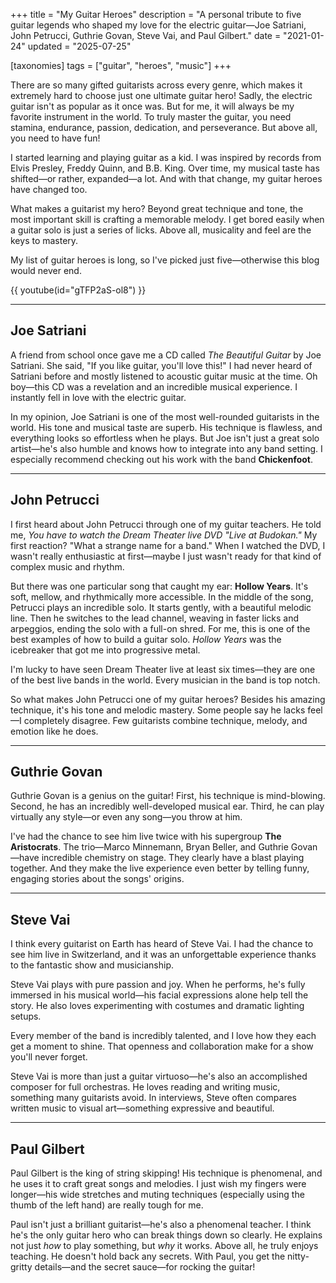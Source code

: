 +++
title = "My Guitar Heroes"
description = "A personal tribute to five guitar legends who shaped my love for the electric guitar—Joe Satriani, John Petrucci, Guthrie Govan, Steve Vai, and Paul Gilbert."
date = "2021-01-24"
updated = "2025-07-25"

[taxonomies]
tags = ["guitar", "heroes", "music"]
+++

There are so many gifted guitarists across every genre, which makes it extremely hard to choose just one ultimate guitar hero! Sadly, the electric guitar isn't as popular as it once was. But for me, it will always be my favorite instrument in the world. To truly master the guitar, you need stamina, endurance, passion, dedication, and perseverance. But above all, you need to have fun!

I started learning and playing guitar as a kid. I was inspired by records from Elvis Presley, Freddy Quinn, and B.B. King. Over time, my musical taste has shifted—or rather, expanded—a lot. And with that change, my guitar heroes have changed too. 

What makes a guitarist my hero? Beyond great technique and tone, the most important skill is crafting a memorable melody. I get bored easily when a guitar solo is just a series of licks. Above all, musicality and feel are the keys to mastery.

My list of guitar heroes is long, so I've picked just five—otherwise this blog would never end.

{{ youtube(id="gTFP2aS-ol8") }}

---

## Joe Satriani

A friend from school once gave me a CD called *The Beautiful Guitar* by Joe Satriani. She said, "If you like guitar, you'll love this!" I had never heard of Satriani before and mostly listened to acoustic guitar music at the time. Oh boy—this CD was a revelation and an incredible musical experience. I instantly fell in love with the electric guitar.

In my opinion, Joe Satriani is one of the most well-rounded guitarists in the world. His tone and musical taste are superb. His technique is flawless, and everything looks so effortless when he plays. But Joe isn't just a great solo artist—he's also humble and knows how to integrate into any band setting. I especially recommend checking out his work with the band **Chickenfoot**.

---

## John Petrucci

I first heard about John Petrucci through one of my guitar teachers. He told me, *You have to watch the Dream Theater live DVD "Live at Budokan."* My first reaction? "What a strange name for a band." When I watched the DVD, I wasn't really enthusiastic at first—maybe I just wasn't ready for that kind of complex music and rhythm.

But there was one particular song that caught my ear: **Hollow Years**. It's soft, mellow, and rhythmically more accessible. In the middle of the song, Petrucci plays an incredible solo. It starts gently, with a beautiful melodic line. Then he switches to the lead channel, weaving in faster licks and arpeggios, ending the solo with a full-on shred. For me, this is one of the best examples of how to build a guitar solo. *Hollow Years* was the icebreaker that got me into progressive metal.

I'm lucky to have seen Dream Theater live at least six times—they are one of the best live bands in the world. Every musician in the band is top notch.

So what makes John Petrucci one of my guitar heroes? Besides his amazing technique, it's his tone and melodic mastery. Some people say he lacks feel—I completely disagree. Few guitarists combine technique, melody, and emotion like he does.

---

## Guthrie Govan

Guthrie Govan is a genius on the guitar! First, his technique is mind-blowing. Second, he has an incredibly well-developed musical ear. Third, he can play virtually any style—or even any song—you throw at him.

I've had the chance to see him live twice with his supergroup **The Aristocrats**. The trio—Marco Minnemann, Bryan Beller, and Guthrie Govan—have incredible chemistry on stage. They clearly have a blast playing together. And they make the live experience even better by telling funny, engaging stories about the songs' origins.

---

## Steve Vai

I think every guitarist on Earth has heard of Steve Vai. I had the chance to see him live in Switzerland, and it was an unforgettable experience thanks to the fantastic show and musicianship.

Steve Vai plays with pure passion and joy. When he performs, he's fully immersed in his musical world—his facial expressions alone help tell the story. He also loves experimenting with costumes and dramatic lighting setups.

Every member of the band is incredibly talented, and I love how they each get a moment to shine. That openness and collaboration make for a show you'll never forget.

Steve Vai is more than just a guitar virtuoso—he's also an accomplished composer for full orchestras. He loves reading and writing music, something many guitarists avoid. In interviews, Steve often compares written music to visual art—something expressive and beautiful.

---

## Paul Gilbert

Paul Gilbert is the king of string skipping! His technique is phenomenal, and he uses it to craft great songs and melodies. I just wish my fingers were longer—his wide stretches and muting techniques (especially using the thumb of the left hand) are really tough for me.

Paul isn't just a brilliant guitarist—he's also a phenomenal teacher. I think he's the only guitar hero who can break things down so clearly. He explains not just *how* to play something, but *why* it works. Above all, he truly enjoys teaching. He doesn't hold back any secrets. With Paul, you get the nitty-gritty details—and the secret sauce—for rocking the guitar!
